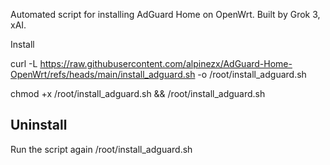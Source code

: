 Automated script for installing AdGuard Home on OpenWrt. Built by Grok 3, xAI.

Install

curl -L https://raw.githubusercontent.com/alpinezx/AdGuard-Home-OpenWrt/refs/heads/main/install_adguard.sh -o /root/install_adguard.sh

chmod +x /root/install_adguard.sh && /root/install_adguard.sh

Uninstall
----------

Run the script again /root/install_adguard.sh
